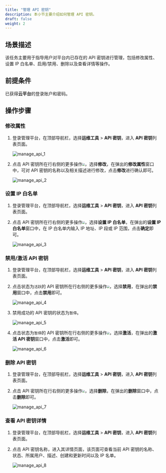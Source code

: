 ```yaml
---
title: "管理 API 密钥"
description: 本小节主要介绍如何管理 API 密钥。
draft: false
weight: 2
---
```


## 场景描述

该任务主要用于指导用户对平台内已存在的 API 密钥进行管理，包括修改属性、设置 IP 白名单、启用/禁用、删除以及查看详情等操作。

## 前提条件

已获得**云平台**的登录账户和密码。

## 操作步骤

### 修改属性

1. 登录管理平台，在顶部导航栏，选择**运维工具** > **API 密钥**，进入 **API 密钥**列表页面。

   ![manage_api_1](../../_images/manage_api_1.png)

2. 点击 API 密钥所在行右侧的更多操作<img src="../../_images/more_operation.png" style="zoom:50%;" />，选择**修改**，在弹出的**修改属性**窗口中，可对 API 密钥的名称以及相关描述进行修改，点击**修改**进行确认即可。

   ![manage_api_2](../../_images/manage_api_2.png)

### 设置 IP 白名单

1. 登录管理平台，在顶部导航栏，选择**运维工具** > **API 密钥**，进入 **API 密钥**列表页面。


2. 点击 API 密钥所在行右侧的更多操作<img src="../../_images/more_operation.png" style="zoom:50%;" />，选择**设置 IP 白名单**，在弹出的**设置 IP 白名单**窗口中，在 IP 白名单内输入 IP 地址、IP 段或 IP 范围，点击**确定**即可。

   ![manage_api_3](../../_images/manage_api_3.png)

### 禁用/激活 API 密钥

1. 登录管理平台，在顶部导航栏，选择**运维工具** > **API 密钥**，进入 **API 密钥**列表页面。


2. 点击状态为`活跃`的 API 密钥所在行右侧的更多操作<img src="../../_images/more_operation.png" style="zoom:50%;" />，选择**禁用**，在弹出的**禁用**窗口中，点击**禁用**即可。

   ![manage_api_4](../../_images/manage_api_4.png)

3. 禁用成功的 API 密钥的状态为`暂停`。

   ![manage_api_5](../../_images/manage_api_5.png)

4. 点击状态为`暂停`的 API 密钥所在行右侧的更多操作<img src="../../_images/more_operation.png" style="zoom:50%;" />，选择**激活**，在弹出的**激活 API 密钥**窗口中，点击**激活**即可。

   ![manage_api_6](../../_images/manage_api_6.png)

### 删除 API 密钥

1. 登录管理平台，在顶部导航栏，选择**运维工具** > **API 密钥**，进入 **API 密钥**列表页面。


2. 点击 API 密钥所在行右侧的更多操作<img src="../../_images/more_operation.png" style="zoom:50%;" />，选择**删除**，在弹出的**删除**窗口中，点击**删除**即可。

   ![manage_api_7](../../_images/manage_api_7.png)

### 查看 API 密钥详情

1. 登录管理平台，在顶部导航栏，选择**运维工具** > **API 密钥**，进入 **API 密钥**列表页面。

2. 点击 API 密钥名称，进入其详情页面，该页面可查看当前 API 密钥的名称、状态、所属用户、描述、创建和更新时间以及 IP 名单。

   ![manage_api_8](../../_images/manage_api_8.png)



